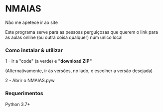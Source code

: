 # NMAIAS
 Não me apetece ir ao site
 
 Este programa serve para as pessoas perguiçosas que querem o link para as
 aulas online (ou outra coisa qualquer) num unico local
 
### Como instalar & utilizar

1 - Ir a "code" (a verde) e **"download ZIP"**

(Alternativamente, ir às versões, no lado, e escolher a versão desejada)

2 - Abrir o NMAIAS.pyw

### Requerimentos

Python 3.7+
